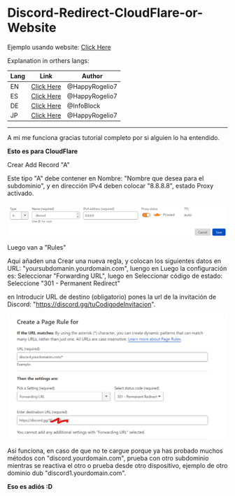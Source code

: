 # Discord-Redirect-CloudFlare-or-Website

Ejemplo usando website: [Click Here](https://github.com/HappyRogelio7/Discord-Redirect-CloudFlare-or-Website/blob/master/index.html)

Explanation in orthers langs:


| Lang | Link | Author |
| --- | --- | --- |
| EN | [Click Here](https://github.com/HappyRogelio7/Discord-Redirect-CloudFlare-or-Website/blob/master/README.md) | @HappyRogelio7 |
| ES | [Click Here](https://github.com/HappyRogelio7/Discord-Redirect-CloudFlare-or-Website/blob/master/README_ES.md) | @HappyRogelio7 |
| DE | [Click Here](https://github.com/HappyRogelio7/Discord-Redirect-CloudFlare-or-Website/blob/master/README_DE.md) | @InfoBlock |
| JP | [Click Here](https://github.com/HappyRogelio7/Discord-Redirect-CloudFlare-or-Website/blob/master/README_JP.md) | @HappyRogelio7 |

---

A mi me funciona gracias tutorial completo por si alguien lo ha entendido.

**Esto es para CloudFlare**

Crear Add Record "A"

Este tipo "A" debe contener en Nombre: "Nombre que desea para el subdominio", y en dirección IPv4 deben colocar "8.8.8.8", estado Proxy activado.


<img src="https://raw.githubusercontent.com/HappyRogelio7/Discord-Redirect-CloudFlare-or-Website/master/5YtzR.png" alt="discord"/>


Luego van a "Rules"

Aquí añaden una Crear una nueva regla, y colocan los siguientes datos en URL: "yoursubdomanin.yourdomain.com", luengo en Luego la configuración es: Seleccionar "Forwarding URL", luego en Seleccionar código de estado: Seleccione "301 - Permanent Redirect"

en Introducir URL de destino (obligatorio) pones la url de la invitación de Discord: "https://discord.gg/tuCodigodeInvitacion".

<img src="https://raw.githubusercontent.com/HappyRogelio7/Discord-Redirect-CloudFlare-or-Website/master/oBufr.png" alt="discord"/>

Así funciona, en caso de que no te cargue porque ya has probado muchos métodos con "discord.yourdomain.com", prueba con otro subdominio mientras se reactiva el otro o prueba desde otro dispositivo, ejemplo de otro dominio dub "discord1.yourdomain.com".

**Eso es adiós :D**
